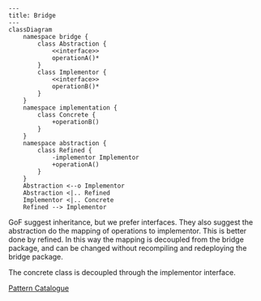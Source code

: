 ```mermaid
---
title: Bridge
---
classDiagram
    namespace bridge {
        class Abstraction {
            <<interface>>
            operationA()*
        }
        class Implementor {
            <<interface>>
            operationB()*
        }
    }
    namespace implementation {
        class Concrete {
            +operationB()
        }
    }
    namespace abstraction {
        class Refined {
            -implementor Implementor
            +operationA()
        }
    }
    Abstraction <--o Implementor 
    Abstraction <|.. Refined
    Implementor <|.. Concrete
    Refined --> Implementor
```
GoF suggest inheritance, but we prefer interfaces. They also suggest the abstraction do the mapping of operations to
implementor. This is better done by refined. In this way the mapping is decoupled from the bridge package, and can be
changed without recompiling and redeploying the bridge package. 

The concrete class is decoupled through the implementor interface.

[Pattern Catalogue](../../Catalogue.md)